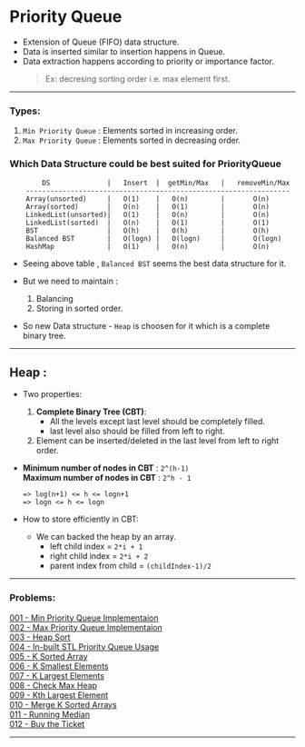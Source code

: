  # Priority Queue 
-   Extension of Queue (FIFO) data structure. 
-   Data is inserted similar to insertion happens in Queue.
-   Data extraction happens according to priority or importance factor.
    >   Ex: decresing sorting order i.e. max element first.
 
---

### Types:
1.  ```Min Priority Queue``` : Elements sorted in increasing order.
2.  ```Max Priority Queue``` : Elements sorted in decreasing order. 

###  Which Data Structure could be best suited for PriorityQueue
 >        
            DS              |   Insert  |  getMin/Max   |   removeMin/Max
        -----------------------------------------------------------------
        Array(unsorted)     |   O(1)    |   O(n)        |       O(n)
        Array(sorted)       |   O(n)    |   O(1)        |       O(n)
        LinkedList(unsorted)|   O(1)    |   O(n)        |       O(n)
        LinkedList(sorted)  |   O(n)    |   O(1)        |       O(1)
        BST                 |   O(h)    |   O(h)        |       O(h)
        Balanced BST        |   O(logn) |   O(logn)     |       O(logn)
        HashMap             |   O(1)    |   O(n)        |       O(n)

-   Seeing above table , ```Balanced BST``` seems the best data structure for it.
-   But we need to maintain :
    1.  Balancing 
    2.  Storing in sorted order.

-   So new Data structure - ```Heap``` is choosen for it which is a complete binary tree.
  
---

## Heap :
-   Two properties:
    1.  **Complete Binary Tree (CBT)**:
        -   All the levels except last level should be completely filled.
        -   last level also should be filled from left to right.
    2.  Element can be inserted/deleted in the last level from left to right order.

-   **Minimum number of nodes in CBT** : ```2^(h-1)```<br>
    **Maximum number of nodes in CBT** : ```2^h - 1```<br>
    >
        => log(n+1) <= h <= logn+1
        => logn <= h <= logn
-   How to store efficiently in CBT:
    -   We can backed the heap by an array.
        -   left child index = ```2*i + 1```
        -   right child index = ```2*i + 2```
        -   parent index from child = ```(childIndex-1)/2```

---

### Problems:
[001 - Min Priority Queue Implementaion](./code/001-Min-Priority-Queue-Impl.cpp)<br>
[002 - Max Priority Queue Implementaion](./code/002-Max-Priority-Queue-Impl.cpp)<br>
[003 - Heap Sort](./code/003-Heap-Sort.cpp)<br>
[004 - In-built STL Priority Queue Usage](./code/004-InBuilt-PQ-Usage.cpp)<br>
[005 - K Sorted Array](./code/005-K-Sorted-Array.cpp)<br>
[006 - K Smallest Elements](./code/006-K-Smallest-Elements.cpp)<br>
[007 - K Largest Elements](./code/007-K-Largest-Elements.cpp)<br>
[008 - Check Max Heap](./code/008-Check-Max-Heap.cpp)<br>
[009 - Kth Largest Element](./code/009-Kth-Largest-Element.cpp)<br>
[010 - Merge K Sorted Arrays](./code/010-Merge-K-Sorted-Arrays.cpp)<br>
[011 - Running Median](./code/011-Running-Median.cpp)<br>
[012 - Buy the Ticket](./code/012-Buy-The-Ticket.cpp)<br>

---
